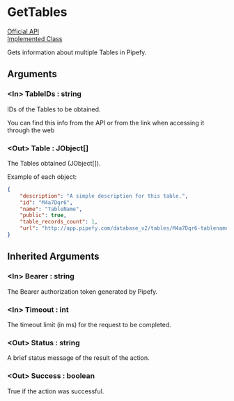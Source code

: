 # GetTables

[Official API](https://api-docs.pipefy.com/reference/queries/#table)  
[Implemented Class](../Capgemini.Pipefy/Table/GetTables.cs)

Gets information about multiple Tables in Pipefy.

## Arguments

### &lt;In&gt; TableIDs : string

IDs of the Tables to be obtained.

You can find this info from the API or from the link when accessing it through the web

### &lt;Out&gt; Table : JObject[]

The Tables obtained (JObject[]).

Example of each object:

```json
{
    "description": "A simple description for this table.",
    "id": "M4a7Dqr6",
    "name": "TableName",
    "public": true,
    "table_records_count": 1,
    "url": "http://app.pipefy.com/database_v2/tables/M4a7Dqr6-tablename"
}
```

## Inherited Arguments

### &lt;In&gt; Bearer : string

The Bearer authorization token generated by Pipefy.

### &lt;In&gt; Timeout : int

The timeout limit (in ms) for the request to be completed.

### &lt;Out&gt; Status : string

A brief status message of the result of the action.

### &lt;Out&gt; Success : boolean

True if the action was successful.